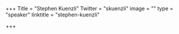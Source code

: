 +++
Title = "Stephen Kuenzli"
Twitter = "skuenzli"
image = ""
type = "speaker"
linktitle = "stephen-kuenzli"

+++


